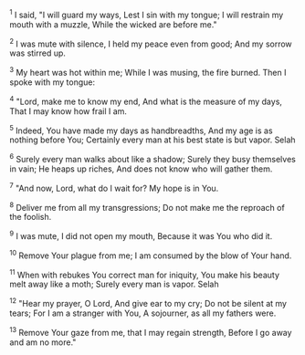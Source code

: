 <sup>1</sup> 
I said, "I will guard my ways, Lest I sin with my tongue; I will restrain my mouth with a muzzle, While the wicked are before me." 

<sup>2</sup> 
I was mute with silence, I held my peace even from good; And my sorrow was stirred up. 

<sup>3</sup> 
My heart was hot within me; While I was musing, the fire burned. Then I spoke with my tongue: 

<sup>4</sup> 
"Lord, make me to know my end, And what is the measure of my days, That I may know how frail I am. 

<sup>5</sup> 
Indeed, You have made my days as handbreadths, And my age is as nothing before You; Certainly every man at his best state is but vapor. Selah 

<sup>6</sup> 
Surely every man walks about like a shadow; Surely they busy themselves in vain; He heaps up riches, And does not know who will gather them. 

<sup>7</sup> 
"And now, Lord, what do I wait for? My hope is in You. 

<sup>8</sup> 
Deliver me from all my transgressions; Do not make me the reproach of the foolish. 

<sup>9</sup> 
I was mute, I did not open my mouth, Because it was You who did it. 

<sup>10</sup> 
Remove Your plague from me; I am consumed by the blow of Your hand. 

<sup>11</sup> 
When with rebukes You correct man for iniquity, You make his beauty melt away like a moth; Surely every man is vapor. Selah 

<sup>12</sup> 
"Hear my prayer, O Lord, And give ear to my cry; Do not be silent at my tears; For I am a stranger with You, A sojourner, as all my fathers were. 

<sup>13</sup> 
Remove Your gaze from me, that I may regain strength, Before I go away and am no more."